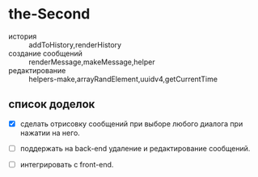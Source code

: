 # the-Second
<dl>
 <dt>история</dt>
 <dd>addToHistory,renderHistory</dd>

 <dt>создание сообщений</dt>
 <dd>renderMessage,makeMessage,helper</dd>

 <dt>редактирование</dt>
 <dd>helpers-make,arrayRandElement,uuidv4,getСurrentTime</dd>
</dl>

 ## список доделок 
- [x] сделать отрисовку сообщений при выборе любого диалога при нажатии на него.
- [ ] поддержать на back-end удаление и редактирование сообщений.
- [ ] интегрировать с front-end.

